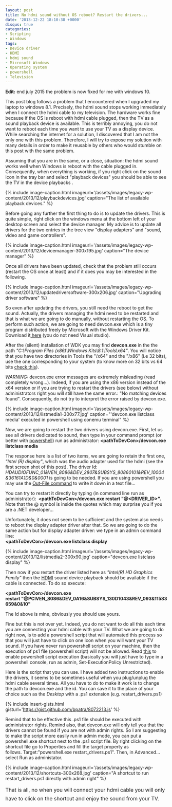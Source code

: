 ```yaml
---
layout: post
title: No hdmi sound without OS reboot? Restart the drivers...
date: '2013-12-22 18:10:38 +0000'
disqus: true
categories:
- Scripting
- Windows
tags:
- Device driver
- HDMI
- hdmi sound
- Microsoft Windows
- Operating system
- powershell
- Television
---
```

<strong>Edit:</strong> end july 2015 the problem is now fixed for me with windows 10.

This post blog follows a problem that I encountered when I upgraded my laptop to windows 8.1. Precisely, the hdmi sound stops working immediately when I connect the hdmi cable to my television. The hardware works fine because if the OS is reboot with hdmi cable plugged, then the TV as a sound playback device is available. This is terribly annoying, you do not want to reboot each time you want to use your TV as a display device. While searching the internet for a solution, I discovered that I am not the only one with this problem. Therefore, I will try to expose my solution with many details in order to make it reusable by others who would stumble on this post with the same problem.

Assuming that you are in the same, or a close, situation: the hdmi sound works well when Windows is reboot with the cable plugged in. Consequently, when everything is working, if you right click on the sound icon in the tray bar and select "playback devices" you should be able to see the TV in the device playbacks&nbsp;.

{% include image-caption.html imageurl='/assets/images/legacy-wp-content/2013/12/playbackdevices.jpg' caption="The list of available playback devices." %}

Before going any further the first thing to do is to update the drivers. This is quite simple, right click on the windows menu at the bottom left of your desktop screen and select the device manager. My advice is to update all drivers for the two entries in the tree view "display adapters" and "sound, video and game controllers".

{% include image-caption.html imageurl='/assets/images/legacy-wp-content/2013/12/devicemanager-300x195.jpg' caption="The device manager" %}

Once all drivers have been updated, check that the problem still occurs (restart the OS once at least) and if it does you may be interested in the following.

{% include image-caption.html imageurl='/assets/images/legacy-wp-content/2013/12/updatedriversoftware-300x206.jpg' caption="Upgrading driver software" %}


So even after updating the drivers, you still need the reboot to get the sound. Actually, the drivers managing the hdmi need to be restarted and that is what we are going to do manually, without restarting the OS. To perform such action, we are going to need devcon.exe which is a tiny program distributed freely by Microsoft with the Windows Driver Kit. Download it<a href="http://msdn.microsoft.com/en-us/windows/hardware/gg454513.aspx"> here</a>&nbsp;(you do not need Visual studio).

After the (silent) installation of WDK you may find <strong>devcon.exe</strong> in the the path <em>"C:\Program Files (x86)\Windows Kits\8.1\Tools\x64"</em>. You will notice that you have two directories in Tools the "/x64" and the "/x86" (i.e 32 bits), use the one corresponding to your system (to know more on 32 bits vs 64 bits <a href="http://windows.microsoft.com/en-us/windows/32-bit-and-64-bit-windows#1TC=windows-7">check this</a>).

*WARNING:* devcon.exe error messages are extremely misleading (read completely wrong...). Indeed, if you are using the x86 version instead of the x64 version or if you are trying to restart the drivers (see below) without administrators right you will still have the same error.: "No matching devices found". Consequently, do not try to interpret the error raised by devcon.exe.

{% include image-caption.html imageurl='/assets/images/legacy-wp-content/2013/12/listmedia1-300x77.jpg' caption="'devcon.exe listclass media' executed in powershell using conemu terminal" %}


Now, we are going to restart the two drivers using devcon.exe. First, let us see all drivers dedicated to sound, then type in your command prompt (or better with <a href="http://en.wikipedia.org/wiki/Windows_PowerShell">powershell</a>) run as administrator: <strong>
&lt;pathToDevCon&gt;/devcon.exe listclass media</strong>

The response here is a list of two items, we are going to retain the first one, <em>"Intel (R) display"</em>, which was the audio adapter used for the hdmi (see the first screen shot of this post). The driver Id: <em>HDAUDIOFUNC_01&amp;VEN_8086&amp;DEV_2807&amp;SUBSYS_80860101&amp;REV_10004&amp;36161A1D&amp;0&amp;0001&nbsp;</em>is&nbsp;going to be needed. If you are using powershell you may use the <a href="http://technet.microsoft.com/en-us/library/ee176924.aspx">Out-File command</a> to write it down in a text file...

You can try to restart it directly by typing (in command line run as administrator):&nbsp;<strong>
&lt;pathToDevCon&gt;/devcon.exe restart "@<DRIVER_ID>".<br />
</strong>Note that the @ symbol is inside the quotes which may surprise you if you are a .NET developer...

Unfortunately, it does not seem to be sufficient and the system also needs to reboot the display adapter driver after that. So we are going to do the same action but for display adapter driver: we type in an admin command line:<br />
<strong>
&lt;pathToDevCon&gt;/devcon.exe listclass display</strong>


{% include image-caption.html imageurl='/assets/images/legacy-wp-content/2013/12/listmedia2-300x90.jpg' caption="devcon.exe listclass display" %}

Then now if you restart the driver listed here as <em>"Intel(R) HD Graphics Family"</em> then the <a class="zem_slink" title="HDMI" href="http://en.wikipedia.org/wiki/HDMI" target="_blank" rel="wikipedia">HDMI</a> sound device playback should be available if the cable is connected. To do so execute:

<strong><strong>
&lt;pathToDevCon&gt;/</strong>devcon.exe restart&nbsp;"@PCIVEN_8086&amp;DEV_0A16&amp;SUBSYS_130D1043&amp;REV_093&amp;11583659&amp;0&amp;10"</strong>

The Id above is mine, obviously you should use yours.

Fine but this is not over yet. Indeed, you do not want to do all this each time you are connecting your hdmi cable with your TV. What we are going to do right now, is to add a powershell script that will automated this process so that you will just have to click on one icon when you will want your TV sound. If you have never run powershell script on your machine, then the execution of ps1 file (powershell script) will not be allowed. Read&nbsp;<a href="http://technet.microsoft.com/en-us/library/ee176949.aspx">this</a> to enable powershell script execution (basically you will just have to type in a powershell console, run as admin, Set-ExecutionPolicy Unrestricted).

Here is the script that you can use. I have added two instructions to enable the drivers, it seems to be sometimes useful when you plug/unplug the hdmi cable several times. All you have to do to make it work is to change the path to devcon.exe and the id. You can save it to the place of your choice such as the <em>Desktop</em> with a .ps1 extension (e.g. restart_drivers.ps1)

{% include insert-gists.html gisturl='https://gist.github.com/bpatra/8072213.js' %}

Remind that to be effective this .ps1 file should be executed with administrator rights. Remind also, that devcon.exe will only tell you that the drivers cannot be found if you are not with admin rights. So I am suggesting to make the script more easily run in admin mode, you can put a powershell.exe shortcut next to the .ps1 script file. By right clicking on the shortcut file go to Properties and fill the target property as follows.&nbsp;Target:"powershell.exe restart_drivers.ps1". Then, in Advanced... select Run as administator.

{% include image-caption.html imageurl='/assets/images/legacy-wp-content/2013/12/shortcuts-300x268.jpg' caption="A shortcut to run restart_drivers.ps1 directly with admin right" %}


<span style="line-height: 1.714285714; font-size: 1rem;">That is all, no when you will connect your hdmi </span><span style="line-height: 1.714285714; font-size: 1rem;">cable you will only have to click on the shortcut and enjoy the sound from your TV.</span>

&nbsp;

